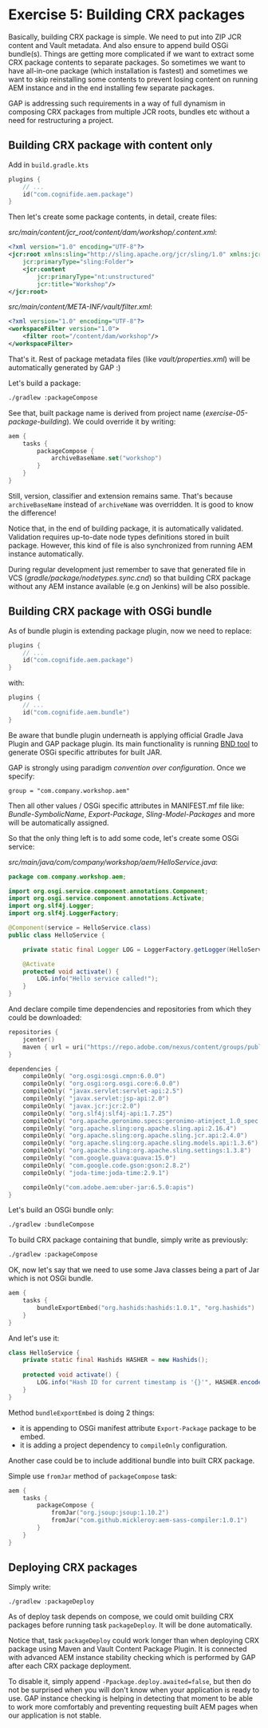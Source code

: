 # Exercise 5: Building CRX packages 

Basically, building CRX package is simple. We need to put into ZIP JCR content and Vault metadata. And also ensure to append build OSGi bundle(s).
Things are getting more complicated if we want to extract some CRX package contents to separate packages.
So sometimes we want to have all-in-one package (which installation is fastest) and sometimes we want to skip reinstalling some contents 
to prevent losing content on running AEM instance and in the end installing few separate packages.

GAP is addressing such requirements in a way of full dynamism in composing CRX packages from multiple JCR roots, bundles etc 
without a need for restructuring a project.

## Building CRX package with content only

Add in `build.gradle.kts`

```kotlin
plugins {
    // ...
    id("com.cognifide.aem.package")
}
```

Then let's create some package contents, in detail, create files:

*src/main/content/jcr_root/content/dam/workshop/.content.xml*:

```xml
<?xml version="1.0" encoding="UTF-8"?>
<jcr:root xmlns:sling="http://sling.apache.org/jcr/sling/1.0" xmlns:jcr="http://www.jcp.org/jcr/1.0" xmlns:nt="http://www.jcp.org/jcr/nt/1.0"
    jcr:primaryType="sling:Folder">
    <jcr:content
        jcr:primaryType="nt:unstructured"
        jcr:title="Workshop"/>
</jcr:root>
```

*src/main/content/META-INF/vault/filter.xml*:

```xml
<?xml version="1.0" encoding="UTF-8"?>
<workspaceFilter version="1.0">
    <filter root="/content/dam/workshop"/>
</workspaceFilter>
```

That's it. Rest of package metadata files (like *vault/properties.xml*) will be automatically generated by GAP :)

Let's build a package:

```bash
./gradlew :packageCompose
```

See that, built package name is derived from project name (*exercise-05-package-building*). We could override it by writing:

```kotlin
aem {
    tasks {
        packageCompose {
            archiveBaseName.set("workshop")
        }   
    }   
}
```

Still, version, classifier and extension remains same. That's because `archiveBaseName` instead of `archiveName` was overridden.
It is good to know the difference!

Notice that, in the end of building package, it is automatically validated.
Validation requires up-to-date node types definitions stored in built package. 
However, this kind of file is also synchronized from running AEM instance automatically.

During regular development just remember to save that generated file in VCS (*gradle/package/nodetypes.sync.cnd*) 
so that building CRX package without any AEM instance available (e.g on Jenkins) will be also possible.

## Building CRX package with OSGi bundle

As of bundle plugin is extending package plugin, now we need to replace:

```kotlin
plugins {
    // ...
    id("com.cognifide.aem.package")
}
```

with:

```kotlin
plugins {
    // ...
    id("com.cognifide.aem.bundle")
}
```

Be aware that bundle plugin underneath is applying official Gradle Java Plugin and GAP package plugin.
Its main functionality is running [BND tool](https://bnd.bndtools.org/) to generate OSGi specific attributes for built JAR.

GAP is strongly using paradigm *convention over configuration*. Once we specify:

```
group = "com.company.workshop.aem"
```

Then all other values / OSGi specific attributes in MANIFEST.mf file like: 
*Bundle-SymbolicName*, *Export-Package*, *Sling-Model-Packages* and more will be automatically assigned.

So that the only thing left is to add some code, let's create some OSGi service:

*src/main/java/com/company/workshop/aem/HelloService.java*:

```java
package com.company.workshop.aem;

import org.osgi.service.component.annotations.Component;
import org.osgi.service.component.annotations.Activate;
import org.slf4j.Logger;
import org.slf4j.LoggerFactory;

@Component(service = HelloService.class)
public class HelloService {

    private static final Logger LOG = LoggerFactory.getLogger(HelloService.class);

    @Activate
    protected void activate() {
        LOG.info("Hello service called!");
    }
}
```

And declare compile time dependencies and repositories from which they could be downloaded:

```kotlin
repositories {
    jcenter()
    maven { url = uri("https://repo.adobe.com/nexus/content/groups/public") }
}

dependencies {
    compileOnly( "org.osgi:osgi.cmpn:6.0.0")
    compileOnly( "org.osgi:org.osgi.core:6.0.0")
    compileOnly( "javax.servlet:servlet-api:2.5")
    compileOnly( "javax.servlet:jsp-api:2.0")
    compileOnly( "javax.jcr:jcr:2.0")
    compileOnly( "org.slf4j:slf4j-api:1.7.25")
    compileOnly( "org.apache.geronimo.specs:geronimo-atinject_1.0_spec:1.0")
    compileOnly( "org.apache.sling:org.apache.sling.api:2.16.4")
    compileOnly( "org.apache.sling:org.apache.sling.jcr.api:2.4.0")
    compileOnly( "org.apache.sling:org.apache.sling.models.api:1.3.6")
    compileOnly( "org.apache.sling:org.apache.sling.settings:1.3.8")
    compileOnly( "com.google.guava:guava:15.0")
    compileOnly( "com.google.code.gson:gson:2.8.2")
    compileOnly( "joda-time:joda-time:2.9.1")

    compileOnly("com.adobe.aem:uber-jar:6.5.0:apis")
}
```

Let's build an OSGi bundle only:

```bash
./gradlew :bundleCompose
```

To build CRX package containing that bundle, simply write as previously:

```bash
./gradlew :packageCompose
```

OK, now let's say that we need to use some Java classes being a part of Jar which is not OSGi bundle.

```kotlin
aem {
    tasks {
        bundleExportEmbed("org.hashids:hashids:1.0.1", "org.hashids")
    }   
}
```

And let's use it:

```java
class HelloService {
    private static final Hashids HASHER = new Hashids();
    
    protected void activate() {
        LOG.info("Hash ID for current timestamp is '{}'", HASHER.encode(System.currentTimeMillis()));
    }
}
```

Method `bundleExportEmbed` is doing 2 things:

* it is appending to OSGi manifest attribute `Export-Package` package to be embed.
* it is adding a project dependency to `compileOnly` configuration.

Another case could be to include additional bundle into built CRX package.

Simple use `fromJar` method of `packageCompose` task:

```kotlin
aem {
    tasks {
        packageCompose {
            fromJar("org.jsoup:jsoup:1.10.2")
            fromJar("com.github.mickleroy:aem-sass-compiler:1.0.1")
        }   
    }   
}
```

## Deploying CRX packages

Simply write:

```bash
./gradlew :packageDeploy
```

As of deploy task depends on compose, we could omit building CRX packages before running task `packageDeploy`. It will be done automatically.

Notice that, task `packageDeploy` could work longer than when deploying CRX package using Maven and Vault Content Package Plugin.
It is connected with advanced AEM instance stability checking which is performed by GAP after each CRX package deployment.

To disable it, simply append `-Ppackage.deploy.awaited=false`, but then do not be surprised when you will don't know when your application is ready to use.
GAP instance checking is helping in detecting that moment to be able to work more comfortably and preventing requesting built AEM pages when our application is not stable.
